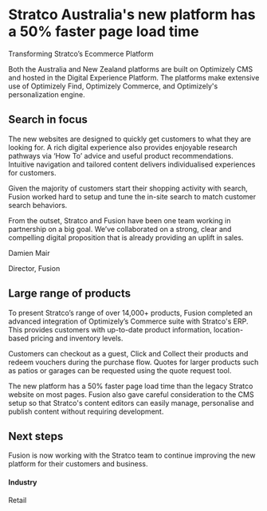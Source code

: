 # Stratco Australia's new platform has a 50% faster page load time

Transforming Stratco’s Ecommerce Platform

Both the Australia and New Zealand platforms are built on Optimizely CMS and
hosted in the Digital Experience Platform. The platforms make extensive use of
Optimizely Find, Optimizely Commerce, and Optimizely's personalization engine.

## Search in focus

The new websites are designed to quickly get customers to what they are looking
for. A rich digital experience also provides enjoyable research pathways via
‘How To’ advice and useful product recommendations. Intuitive navigation and
tailored content delivers individualised experiences for customers.

Given the majority of customers start their shopping activity with search,
Fusion worked hard to setup and tune the in-site search to match customer search
behaviors.

From the outset, Stratco and Fusion have been one team working in partnership on
a big goal. We’ve collaborated on a strong, clear and compelling digital
proposition that is already providing an uplift in sales.

Damien Mair

Director, Fusion

## Large range of products

To present Stratco’s range of over 14,000+ products, Fusion completed an
advanced integration of Optimizely’s Commerce suite with Stratco's ERP. This
provides customers with up-to-date product information, location-based pricing
and inventory levels.

Customers can checkout as a guest, Click and Collect their products and redeem
vouchers during the purchase flow. Quotes for larger products such as patios or
garages can be requested using the quote request tool.

The new platform has a 50% faster page load time than the legacy Stratco website
on most pages. Fusion also gave careful consideration to the CMS setup so that
Stratco's content editors can easily manage, personalise and publish content
without requiring development.

## Next steps

Fusion is now working with the Stratco team to continue improving the new
platform for their customers and business.

#### Industry

Retail
